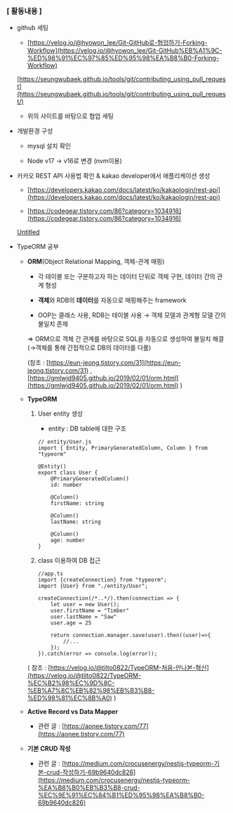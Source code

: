 ### [ 활동내용 ]

- github 세팅
    
     - [https://velog.io/@hyowon_lee/Git-GitHub로-협업하기-Forking-Workflow](https://velog.io/@hyowon_lee/Git-GitHub%EB%A1%9C-%ED%98%91%EC%97%85%ED%95%98%EA%B8%B0-Forking-Workflow)
    
    [https://seungwubaek.github.io/tools/git/contributing_using_pull_request](https://seungwubaek.github.io/tools/git/contributing_using_pull_request/)
    
     - 위의 사이트를 바탕으로 협업 세팅
    
- 개발환경 구성
    
     - mysql 설치 확인
    
     - Node v17 → v16로 변경 (nvm이용)
    
- 카카오 REST API 사용법 확인 & kakao developer에서 애플리케이션 생성
    
     - [https://developers.kakao.com/docs/latest/ko/kakaologin/rest-api](https://developers.kakao.com/docs/latest/ko/kakaologin/rest-api)
    
     - [https://codegear.tistory.com/86?category=1034916](https://codegear.tistory.com/86?category=1034916)
    
    [Untitled](https://s3-us-west-2.amazonaws.com/secure.notion-static.com/31e84dc8-732e-4ddc-b2fc-1224784ae667/Untitled.png)

- TypeORM 공부
    - **ORM**(Object Relational Mapping, 객체-관계 매핑)
        
         - 각 테이블 또는 구분하고자 하는 데이터 단위로 객체 구현, 데이터 간의 관계 형성
        
         - **객체**와 RDB의 **데이터**를 자동으로 매핑해주는 framework
        
         - OOP는 클래스 사용, RDB는 테이블 사용 → 객체 모델과 관계형 모델 간의 불일치 존재 
        
        ⇒ ORM으로 객체 간 관계를 바탕으로 SQL을 자동으로 생성하여 불일치 해결(→객체를 통해 간접적으로 DB의 데이터를 다룸)
        
        (참조 : [https://eun-jeong.tistory.com/31](https://eun-jeong.tistory.com/31) , [https://gmlwjd9405.github.io/2019/02/01/orm.html](https://gmlwjd9405.github.io/2019/02/01/orm.html) )
        
    - **TypeORM**
        1. User entity 생성
            
             - entity : DB table에 대한 구조
            
            ```tsx
            // entity/User.js
            import { Entity, PrimaryGeneratedColumn, Column } from "typeorm"
            
            @Entity()
            export class User {
                @PrimaryGeneratedColumn()
                id: number
            
                @Column()
                firstName: string
            
                @Column()
                lastName: string
            
                @Column()
                age: number
            }
            ```
            
        2. class 이용하여 DB 접근
            
            ```tsx
            //app.ts
            import {createConnection} from "typeorm";
            import {User} from "./entity/User";
            
            createConnection(/*..*/).then(connection => {
            	let user = new User();
            	user.firstName = "Timber"
            	user.lastName = "Saw"
            	user.age = 25
            	
            	return connection.manager.save(user).then((user)=>{
            		//...
            	});
            }).catch(error => console.log(error));
            ```
            
        
        ( 참조 : [https://velog.io/@tilto0822/TypeORM-처음-만나본-혁신](https://velog.io/@tilto0822/TypeORM-%EC%B2%98%EC%9D%8C-%EB%A7%8C%EB%82%98%EB%B3%B8-%ED%98%81%EC%8B%A0) )
        
    - **Active Record vs Data Mapper**
        
         - 관련 글 : [https://aonee.tistory.com/77](https://aonee.tistory.com/77)
        
    - **기본 CRUD 작성**
        
         - 관련 글 : [https://medium.com/crocusenergy/nestjs-typeorm-기본-crud-작성하기-69b9640dc826](https://medium.com/crocusenergy/nestjs-typeorm-%EA%B8%B0%EB%B3%B8-crud-%EC%9E%91%EC%84%B1%ED%95%98%EA%B8%B0-69b9640dc826)
